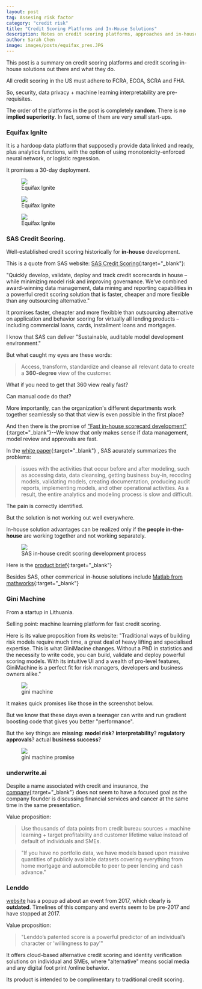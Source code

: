 ```yaml
---
layout: post
tag: Assesing risk factor
category: "credit risk"
title: "Credit Scoring Platforms and In-House Solutions"
description: Notes on credit scoring platforms, approaches and in-house solutions from large and very small ones
author: Sarah Chen
image: images/posts/equifax_pres.JPG
---
```


This post is a summary on credit scoring platforms and credit scoring in-house solutions out there and what they do. 

All credit scoring in the US must adhere to FCRA, ECOA, SCRA and FHA.  

So, security, data privacy + machine learning interpretability are pre-requisites.  

The order of the platforms in the post is completely **random**.  There is **no implied superiority**.  In fact, some of them are very small start-ups. 


### Equifax Ignite

It is a hardoop data platform that supposedly provide data linked and ready, plus analytics functions, with the option of using monotonicity-enforced neural network, or logistic regression. 

It promises a 30-day deployment. 


<figure>
  <img src="{{ "/images/posts/equifax_pres1.JPG" | relative_url }}">
  <figcaption>Equifax Ignite</figcaption>
</figure>

<figure>
  <img src="{{ "/images/posts/equifax_pres2.JPG" | relative_url }}">
  <figcaption>Equifax Ignite</figcaption>
</figure>

<figure>
  <img src="{{ "/images/posts/equifax_pres3.JPG" | relative_url }}">
  <figcaption>Equifax Ignite</figcaption>
</figure>



### SAS Credit Scoring.

Well-established credit scoring historically for **in-house** development.

This is a quote from SAS website:
[SAS Credit Scoring](https://www.sas.com/en_us/software/credit-scoring.html){:target="_blank"}:


"Quickly develop, validate, deploy and track credit scorecards in house – while minimizing model risk and improving governance. We've combined award-winning data management, data mining and reporting capabilities in a powerful credit scoring solution that is faster, cheaper and more flexible than any outsourcing alternative."

It promises faster, cheapter and more flexibble than outsourcing alternative on application and behavior scoring for virtually all lending products – including commercial loans, cards, installment loans and mortgages.

I know that SAS can deliver "Sustainable, auditable model development environment."

But what caught my eyes are these words:

>Access, transform, standardize and cleanse all relevant data to create a **360-degree** view of the customer.

What if you need to get that 360 view really fast?  

Can manual code do that?  

More importantly, can the organization's different departments work together seamlessly so that that view is even possible in the first place? 

And then there is the promise of ["Fast in-house scorecard development"](https://www.sas.com/en_us/software/credit-scoring.html){:target="_blank"}--We know that only makes sense if data management, model review and approvals are fast.  


In the [white paper](https://www.sas.com/content/dam/SAS/en_us/doc/whitepaper1/infrastructure-credit-risk-model-development-108925.pdf){:target="_blank"} , SAS acurately summarizes the problems:
> issues with the activities that occur before and after modeling, such as accessing data, data cleansing, getting business buy-in, recoding models, validating models, creating documentation, producing audit reports, implementing models, and other operational activities. As a result, the entire analytics and modeling process is slow and difficult. 

The pain is correctly identified.  

But the solution is not working out well everywhere.  

In-house solution advantages can be realized only if the **people in-the-house** are working together and not working separately.  

<figure>
  <img src="{{ "/images/posts/sas_in_house_credit_scoring.JPG" | relative_url }}">
  <figcaption>SAS in-house credit scoring development process</figcaption>
</figure>



Here is the [product brief](https://www.sas.com/content/dam/SAS/en_us/doc/productbrief/sas-credit-scoring-100665.pdf){:target="_blank"}



Besides SAS, other commerical in-house solutions include [Matlab from mathworks](https://www.mathworks.com/discovery/credit-scoring-model.html){:target="_blank"}

### Gini Machine

From a startup in Lithuania.  

Selling point: machine learning platform for fast credit scoring. 

Here is its value proposition from its website:
"Traditional ways of building risk models require much time, a great deal of heavy lifting and specialised expertise. This is what GiniMacine changes. Without a PhD in statistics and the necessity to write code, you can build, validate and deploy powerful scoring models. With its intuitive UI and a wealth of pro-level features, GiniMachine is a perfect fit for risk managers, developers and business owners alike."

<figure>
  <img src="{{ "/images/posts/gini-machine.JPG" | relative_url }}">
  <figcaption>gini machine</figcaption>
</figure>

It makes quick promises like those in the screenshot below.  

But we know that these days even a teenager can write and run gradient boosting code that gives you better "performance". 

But the key things are **missing**: **model risk**?   **interpretability**?  **regulatory approvals**? actual **business success**? 

<figure>
  <img src="{{ "/images/posts/gini-machine-promise.JPG" | relative_url }}">
  <figcaption>gini machine promise</figcaption>
</figure>

### underwrite.ai

Despite a name associated with credit and insurance, the [company](http://www.underwrite.ai/){:target="_blank"} does not seem to have a focused goal as the company founder is discussing financial services and cancer at the same time in the same presentation. 

Value proposition:
> Use thousands of data points from credit bureau sources + machine learning + target profitability and customer lifetime value instead of default of individuals and SMEs.


>"If you have no portfolio data, we have models based upon massive quantities of publicly available datasets covering everything from home mortgage and automobile to peer to peer lending and cash advance."



### Lenddo

[website](https://www.lenddo.com/products.html#creditscore) has a popup ad about an event from 2017, which clearly is **outdated**.   Timelines of this company and events seem to be pre-2017 and have stopped at 2017.

Value proposition:
> "Lenddo’s patented score is a powerful predictor of an individual’s character or 'willingness to pay'"

   
It offers cloud-based alternative credit scoring and identity verification solutions on individual and SMEs, where "alternative" means social media and any digital foot print /online behavior. 

Its product is intended to be complimentary to traditional credit scoring. 



